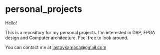 # personal_projects
Hello!

This is a repository for my personal projects. I'm interested in DSP, FPGA design and Computer architecture. Feel free to look around.

You can contact me at lastovkamaca@gmail.com
